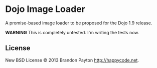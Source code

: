 Dojo Image Loader
=================

A promise-based image loader to be proposed for the Dojo 1.9 release.

**WARNING** This is completely untested. I'm writing the tests now.

## License

New BSD License © 2013 Brandon Payton http://happycode.net. 
